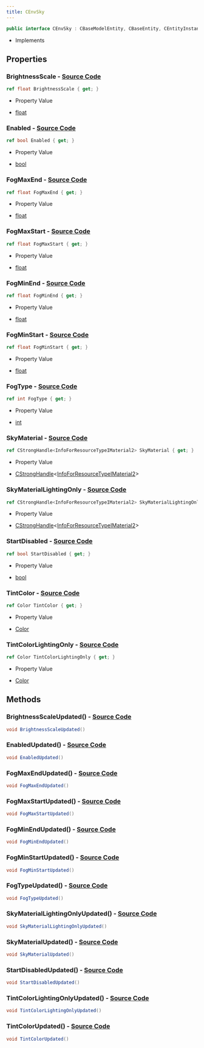 ```yaml
---
title: CEnvSky
---
```


```csharp
public interface CEnvSky : CBaseModelEntity, CBaseEntity, CEntityInstance, ISchemaClass<CEntityInstance>, ISchemaClass<CBaseEntity>, ISchemaClass<CBaseModelEntity>, ISchemaClass<CEnvSky>, ISchemaField, ISchemaClass, INativeHandle
```

- Implements

## Properties

### **BrightnessScale** - [Source Code](https://github.com/swiftly-solution/swiftlys2/blob/main/managed/src/SwiftlyS2.Generated/Schemas/Interfaces/CEnvSky.cs#L26)

```csharp
ref float BrightnessScale { get; }
```

- Property Value

- [float](https://learn.microsoft.com/dotnet/api/system.single)

### **Enabled** - [Source Code](https://github.com/swiftly-solution/swiftlys2/blob/main/managed/src/SwiftlyS2.Generated/Schemas/Interfaces/CEnvSky.cs#L38)

```csharp
ref bool Enabled { get; }
```

- Property Value

- [bool](https://learn.microsoft.com/dotnet/api/system.boolean)

### **FogMaxEnd** - [Source Code](https://github.com/swiftly-solution/swiftlys2/blob/main/managed/src/SwiftlyS2.Generated/Schemas/Interfaces/CEnvSky.cs#L36)

```csharp
ref float FogMaxEnd { get; }
```

- Property Value

- [float](https://learn.microsoft.com/dotnet/api/system.single)

### **FogMaxStart** - [Source Code](https://github.com/swiftly-solution/swiftlys2/blob/main/managed/src/SwiftlyS2.Generated/Schemas/Interfaces/CEnvSky.cs#L34)

```csharp
ref float FogMaxStart { get; }
```

- Property Value

- [float](https://learn.microsoft.com/dotnet/api/system.single)

### **FogMinEnd** - [Source Code](https://github.com/swiftly-solution/swiftlys2/blob/main/managed/src/SwiftlyS2.Generated/Schemas/Interfaces/CEnvSky.cs#L32)

```csharp
ref float FogMinEnd { get; }
```

- Property Value

- [float](https://learn.microsoft.com/dotnet/api/system.single)

### **FogMinStart** - [Source Code](https://github.com/swiftly-solution/swiftlys2/blob/main/managed/src/SwiftlyS2.Generated/Schemas/Interfaces/CEnvSky.cs#L30)

```csharp
ref float FogMinStart { get; }
```

- Property Value

- [float](https://learn.microsoft.com/dotnet/api/system.single)

### **FogType** - [Source Code](https://github.com/swiftly-solution/swiftlys2/blob/main/managed/src/SwiftlyS2.Generated/Schemas/Interfaces/CEnvSky.cs#L28)

```csharp
ref int FogType { get; }
```

- Property Value

- [int](https://learn.microsoft.com/dotnet/api/system.int32)

### **SkyMaterial** - [Source Code](https://github.com/swiftly-solution/swiftlys2/blob/main/managed/src/SwiftlyS2.Generated/Schemas/Interfaces/CEnvSky.cs#L16)

```csharp
ref CStrongHandle<InfoForResourceTypeIMaterial2> SkyMaterial { get; }
```

- Property Value

- [CStrongHandle](/docs/api/shared/natives/cstronghandle-1)<[InfoForResourceTypeIMaterial2](/docs/api/shared/schemadefinitions/infoforresourcetypeimaterial2)>

### **SkyMaterialLightingOnly** - [Source Code](https://github.com/swiftly-solution/swiftlys2/blob/main/managed/src/SwiftlyS2.Generated/Schemas/Interfaces/CEnvSky.cs#L18)

```csharp
ref CStrongHandle<InfoForResourceTypeIMaterial2> SkyMaterialLightingOnly { get; }
```

- Property Value

- [CStrongHandle](/docs/api/shared/natives/cstronghandle-1)<[InfoForResourceTypeIMaterial2](/docs/api/shared/schemadefinitions/infoforresourcetypeimaterial2)>

### **StartDisabled** - [Source Code](https://github.com/swiftly-solution/swiftlys2/blob/main/managed/src/SwiftlyS2.Generated/Schemas/Interfaces/CEnvSky.cs#L20)

```csharp
ref bool StartDisabled { get; }
```

- Property Value

- [bool](https://learn.microsoft.com/dotnet/api/system.boolean)

### **TintColor** - [Source Code](https://github.com/swiftly-solution/swiftlys2/blob/main/managed/src/SwiftlyS2.Generated/Schemas/Interfaces/CEnvSky.cs#L22)

```csharp
ref Color TintColor { get; }
```

- Property Value

- [Color](/docs/api/shared/natives/color)

### **TintColorLightingOnly** - [Source Code](https://github.com/swiftly-solution/swiftlys2/blob/main/managed/src/SwiftlyS2.Generated/Schemas/Interfaces/CEnvSky.cs#L24)

```csharp
ref Color TintColorLightingOnly { get; }
```

- Property Value

- [Color](/docs/api/shared/natives/color)

## Methods

### **BrightnessScaleUpdated()** - [Source Code](https://github.com/swiftly-solution/swiftlys2/blob/main/managed/src/SwiftlyS2.Generated/Schemas/Interfaces/CEnvSky.cs#L45)

```csharp
void BrightnessScaleUpdated()
```

### **EnabledUpdated()** - [Source Code](https://github.com/swiftly-solution/swiftlys2/blob/main/managed/src/SwiftlyS2.Generated/Schemas/Interfaces/CEnvSky.cs#L51)

```csharp
void EnabledUpdated()
```

### **FogMaxEndUpdated()** - [Source Code](https://github.com/swiftly-solution/swiftlys2/blob/main/managed/src/SwiftlyS2.Generated/Schemas/Interfaces/CEnvSky.cs#L50)

```csharp
void FogMaxEndUpdated()
```

### **FogMaxStartUpdated()** - [Source Code](https://github.com/swiftly-solution/swiftlys2/blob/main/managed/src/SwiftlyS2.Generated/Schemas/Interfaces/CEnvSky.cs#L49)

```csharp
void FogMaxStartUpdated()
```

### **FogMinEndUpdated()** - [Source Code](https://github.com/swiftly-solution/swiftlys2/blob/main/managed/src/SwiftlyS2.Generated/Schemas/Interfaces/CEnvSky.cs#L48)

```csharp
void FogMinEndUpdated()
```

### **FogMinStartUpdated()** - [Source Code](https://github.com/swiftly-solution/swiftlys2/blob/main/managed/src/SwiftlyS2.Generated/Schemas/Interfaces/CEnvSky.cs#L47)

```csharp
void FogMinStartUpdated()
```

### **FogTypeUpdated()** - [Source Code](https://github.com/swiftly-solution/swiftlys2/blob/main/managed/src/SwiftlyS2.Generated/Schemas/Interfaces/CEnvSky.cs#L46)

```csharp
void FogTypeUpdated()
```

### **SkyMaterialLightingOnlyUpdated()** - [Source Code](https://github.com/swiftly-solution/swiftlys2/blob/main/managed/src/SwiftlyS2.Generated/Schemas/Interfaces/CEnvSky.cs#L41)

```csharp
void SkyMaterialLightingOnlyUpdated()
```

### **SkyMaterialUpdated()** - [Source Code](https://github.com/swiftly-solution/swiftlys2/blob/main/managed/src/SwiftlyS2.Generated/Schemas/Interfaces/CEnvSky.cs#L40)

```csharp
void SkyMaterialUpdated()
```

### **StartDisabledUpdated()** - [Source Code](https://github.com/swiftly-solution/swiftlys2/blob/main/managed/src/SwiftlyS2.Generated/Schemas/Interfaces/CEnvSky.cs#L42)

```csharp
void StartDisabledUpdated()
```

### **TintColorLightingOnlyUpdated()** - [Source Code](https://github.com/swiftly-solution/swiftlys2/blob/main/managed/src/SwiftlyS2.Generated/Schemas/Interfaces/CEnvSky.cs#L44)

```csharp
void TintColorLightingOnlyUpdated()
```

### **TintColorUpdated()** - [Source Code](https://github.com/swiftly-solution/swiftlys2/blob/main/managed/src/SwiftlyS2.Generated/Schemas/Interfaces/CEnvSky.cs#L43)

```csharp
void TintColorUpdated()
```

